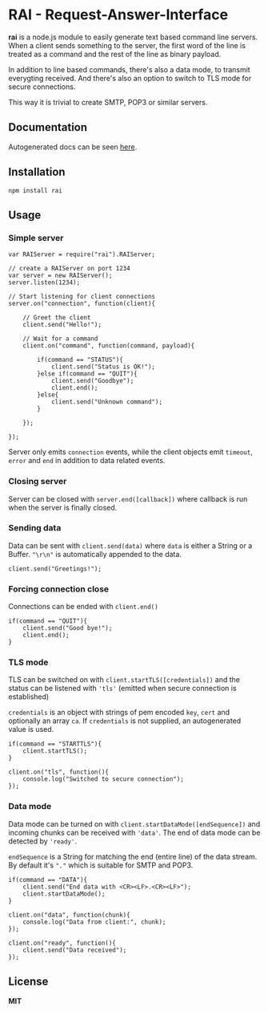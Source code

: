 # RAI - Request-Answer-Interface

**rai** is a node.js module to easily generate text based command line servers.
When a client sends something to the server, the first word of the line is
treated as a command and the rest of the line as binary payload.

In addition to line based commands, there's also a data mode, to transmit
everygting received. And there's also an option to switch to TLS mode for
secure connections.

This way it is trivial to create SMTP, POP3 or similar servers.

## Documentation

Autogenerated docs can be seen [here](http://node.ee/raidoc/).

## Installation

    npm install rai
    
## Usage

### Simple server

    var RAIServer = require("rai").RAIServer;
    
    // create a RAIServer on port 1234
    var server = new RAIServer();
    server.listen(1234);
    
    // Start listening for client connections
    server.on("connection", function(client){
    
        // Greet the client
        client.send("Hello!");
        
        // Wait for a command
        client.on("command", function(command, payload){
        
            if(command == "STATUS"){
                client.send("Status is OK!");
            }else if(command == "QUIT"){
                client.send("Goodbye");
                client.end();
            }else{
                client.send("Unknown command");
            }
        
        });
    
    });

Server only emits `connection` events, while the client objects emit `timeout`,
`error` and `end` in addition to data related events.

### Closing server

Server can be closed with `server.end([callback])` where callback is run when
the server is finally closed.

### Sending data

Data can be sent with `client.send(data)` where `data` is either a String or
a Buffer. `"\r\n"` is automatically appended to the data.

    client.send("Greetings!");

### Forcing connection close

Connections can be ended with `client.end()`

    if(command == "QUIT"){
        client.send("Good bye!");
        client.end();
    }

### TLS mode

TLS can be switched on with `client.startTLS([credentials])` and the status can
be listened with `'tls'` (emitted when secure connection is established)

`credentials` is an object with strings of pem encoded `key`, `cert` and optionally an
array `ca`. If `credentials` is not supplied, an autogenerated value is used.

    if(command == "STARTTLS"){
        client.startTLS();
    }
    
    client.on("tls", function(){
        console.log("Switched to secure connection");
    });

### Data mode

Data mode can be turned on with `client.startDataMode([endSequence])` and incoming
chunks can be received with `'data'`. The end of data mode can be detected by
`'ready'`.

`endSequence` is a String for matching the end (entire line) of the data stream.
By default it's `"."` which is suitable for SMTP and POP3.

    if(command == "DATA"){
        client.send("End data with <CR><LF>.<CR><LF>");
        client.startDataMode();
    }

    client.on("data", function(chunk){
        console.log("Data from client:", chunk);
    });
    
    client.on("ready", function(){
        client.send("Data received");
    });

## License

**MIT**